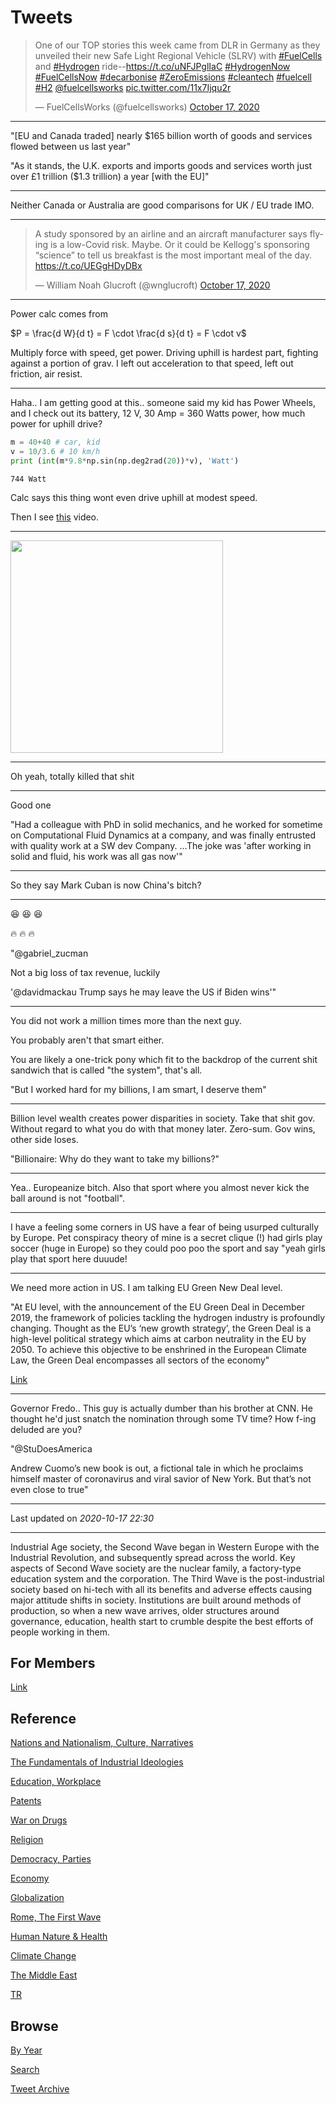 # Tweets

<blockquote class="twitter-tweet"><p lang="en" dir="ltr">One of our TOP stories this week came from DLR in Germany as they unveiled their new Safe Light Regional Vehicle (SLRV) with <a href="https://twitter.com/hashtag/FuelCells?src=hash&amp;ref_src=twsrc%5Etfw">#FuelCells</a> and <a href="https://twitter.com/hashtag/Hydrogen?src=hash&amp;ref_src=twsrc%5Etfw">#Hydrogen</a> ride--<a href="https://t.co/uNFJPglIaC">https://t.co/uNFJPglIaC</a> <a href="https://twitter.com/hashtag/HydrogenNow?src=hash&amp;ref_src=twsrc%5Etfw">#HydrogenNow</a> <a href="https://twitter.com/hashtag/FuelCellsNow?src=hash&amp;ref_src=twsrc%5Etfw">#FuelCellsNow</a> <a href="https://twitter.com/hashtag/decarbonise?src=hash&amp;ref_src=twsrc%5Etfw">#decarbonise</a> <a href="https://twitter.com/hashtag/ZeroEmissions?src=hash&amp;ref_src=twsrc%5Etfw">#ZeroEmissions</a> <a href="https://twitter.com/hashtag/cleantech?src=hash&amp;ref_src=twsrc%5Etfw">#cleantech</a> <a href="https://twitter.com/hashtag/fuelcell?src=hash&amp;ref_src=twsrc%5Etfw">#fuelcell</a> <a href="https://twitter.com/hashtag/H2?src=hash&amp;ref_src=twsrc%5Etfw">#H2</a> <a href="https://twitter.com/fuelcellsworks?ref_src=twsrc%5Etfw">@fuelcellsworks</a> <a href="https://t.co/11x7Ijqu2r">pic.twitter.com/11x7Ijqu2r</a></p>&mdash; FuelCellsWorks (@fuelcellsworks) <a href="https://twitter.com/fuelcellsworks/status/1317363968588025856?ref_src=twsrc%5Etfw">October 17, 2020</a></blockquote> <script async src="https://platform.twitter.com/widgets.js" charset="utf-8"></script>

---

"[EU and Canada traded] nearly $165 billion worth of goods and services
flowed between us last year"

"As it stands, the U.K. exports and imports goods and services worth
just over £1 trillion ($1.3 trillion) a year [with the EU]"

---

Neither Canada or Australia are good comparisons for UK / EU trade IMO.

---

<blockquote class="twitter-tweet"><p lang="en" dir="ltr">A study sponsored by an airline and an aircraft manufacturer says flying is a low-Covid risk. Maybe. Or it could be Kellogg&#39;s sponsoring “science” to tell us breakfast is the most important meal of the day. <a href="https://t.co/UEGgHDyDBx">https://t.co/UEGgHDyDBx</a></p>&mdash; William Noah Glucroft (@wnglucroft) <a href="https://twitter.com/wnglucroft/status/1317488552712744960?ref_src=twsrc%5Etfw">October 17, 2020</a></blockquote> <script async src="https://platform.twitter.com/widgets.js" charset="utf-8"></script>

---

Power calc comes from

$P = \frac{d W}{d t} = F \cdot \frac{d s}{d t} = F \cdot v$

Multiply force with speed, get power. Driving uphill is hardest part,
fighting against a portion of grav. I left out acceleration to that
speed, left out friction, air resist.

---

Haha.. I am getting good at this.. someone said my kid has Power
Wheels, and I check out its battery, 12 V, 30 Amp = 360 Watts power,
how much power for uphill drive?


```python
m = 40+40 # car, kid
v = 10/3.6 # 10 km/h
print (int(m*9.8*np.sin(np.deg2rad(20))*v), 'Watt')
```

```text
744 Watt
```

Calc says this thing wont even drive uphill at modest speed.

Then I see [this](https://www.youtube.com/watch?v=MiNARVZQopk&t=320s) video.

---

<img width="340" src="https://drive.google.com/uc?export=view&id=1-6gUNTFEYg1dQ6wrYTonoOmYmrVTYPox"/>

---

Oh yeah, totally killed that shit

---

Good one 

"Had a colleague with PhD in solid mechanics, and he worked for
sometime on Computational Fluid Dynamics at a company, and was finally
entrusted with quality work at a SW dev Company. ...The joke was
'after working in solid and fluid, his work was all gas now'"

---

So they say Mark Cuban is now China's bitch?

---

😆 😆 😆

🔥 🔥 🔥 

"@gabriel_zucman

Not a big loss of tax revenue, luckily

'@davidmackau Trump says he may leave the US if Biden wins'"

---

You did not work a million times more than the next guy.

You probably aren't that smart either.

You are likely a one-trick pony which fit to the backdrop of the
current shit sandwich that is called "the system", that's
all. 

"But I worked hard for my billions, I am smart, I deserve them"

---

Billion level wealth creates power disparities in society. Take that
shit gov. Without regard to what you do with that money
later. Zero-sum. Gov wins, other side loses.

"Billionaire: Why do they want to take my billions?"

---

Yea.. Europeanize bitch. Also that sport where you almost never kick
the ball around is not "football".

---

I have a feeling some corners in US have a fear of being usurped
culturally by Europe. Pet conspiracy theory of mine is a secret clique
(!)  had girls play soccer (huge in Europe) so they could poo poo the
sport and say "yeah girls play that sport here duuude!

---

We need more action in US. I am talking EU Green New Deal level.

"At EU level, with the announcement of the EU Green Deal in December
2019, the framework of policies tackling the hydrogen industry is
profoundly changing. Thought as the EU’s ‘new growth strategy’, the
Green Deal is a high-level political strategy which aims at carbon
neutrality in the EU by 2050. To achieve this objective to be
enshrined in the European Climate Law, the Green Deal encompasses all
sectors of the economy"

[Link](https://fchobservatory.eu/sites/default/files/reports/Chapter_3_Policies_070920.pdf)

---

Governor Fredo.. This guy is actually dumber than his brother at
CNN. He thought he'd just snatch the nomination through some TV time?
How f-ing deluded are you?

"@StuDoesAmerica

Andrew Cuomo’s new book is out, a fictional tale in which he proclaims
himself master of coronavirus and viral savior of New York. But that’s
not even close to true"

---

Last updated on *2020-10-17 22:30*

---

Industrial Age society, the Second Wave began in Western Europe with
the Industrial Revolution, and subsequently spread across the
world. Key aspects of Second Wave society are the nuclear family, a
factory-type education system and the corporation. The Third Wave is
the post-industrial society based on hi-tech with all its benefits and
adverse effects causing major attitude shifts in society. Institutions
are built around methods of production, so when a new wave arrives,
older structures around governance, education, health start to crumble
despite the best efforts of people working in them.

## For Members

[Link](https://thirdwave-members.herokuapp.com)

## Reference

[Nations and Nationalism, Culture, Narratives](/2013/02/nations-and-nationalism.md)

[The Fundamentals of Industrial Ideologies](/2011/04/fundamentals-of-industrial-ideologies.md)

[Education, Workplace](2017/09/education-workplace.md)

[Patents](/2018/09/patents.md)

[War on Drugs](/2019/11/war-on-drugs.md)

[Religion](/2015/04/god-religion.md)

[Democracy, Parties](/2016/11/democracy.md)

[Economy](/2018/05/economy.md)

[Globalization](/2018/09/globalization.md)

[Rome, The First Wave](/2017/12/rome.md)

[Human Nature & Health](/2020/07/human-nature.md)

[Climate Change](/2018/12/climate.md)

[The Middle East](/2019/07/middleeast.md)

[TR](../tr)

## Browse

[By Year](years.md)

[Search](search.html)

[Tweet Archive](/tweets/README.md)



